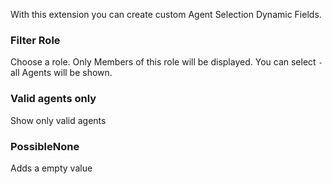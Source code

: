 With this extension you can create custom Agent Selection Dynamic Fields.

### Filter Role
Choose a role. Only Members of this role will be displayed.
You can select  `-` all Agents will be shown.

### Valid agents only
Show only valid agents

### PossibleNone
Adds a empty value


